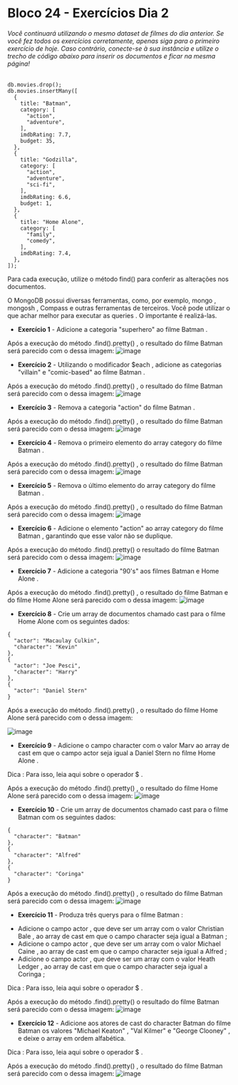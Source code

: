 # Bloco 24 - Exercícios Dia 2

###### Você continuará utilizando o mesmo dataset de filmes do dia anterior. Se você fez todos os exercícios corretamente, apenas siga para o primeiro exercício de hoje. Caso contrário, conecte-se à sua instância e utilize o trecho de código abaixo para inserir os documentos e ficar na mesma página!

```
db.movies.drop();
db.movies.insertMany([
  {
    title: "Batman",
    category: [
      "action",
      "adventure",
    ],
    imdbRating: 7.7,
    budget: 35,
  },
  {
    title: "Godzilla",
    category: [
      "action",
      "adventure",
      "sci-fi",
    ],
    imdbRating: 6.6,
    budget: 1,
  },
  {
    title: "Home Alone",
    category: [
      "family",
      "comedy",
    ],
    imdbRating: 7.4,
  },
]);
```

Para cada execução, utilize o método find() para conferir as alterações nos documentos.

O MongoDB possui diversas ferramentas, como, por exemplo, mongo , mongosh , Compass e outras ferramentas de terceiros. Você pode utilizar o que achar melhor para executar as queries . O importante é realizá-las.

- **Exercício 1** - Adicione a categoria "superhero" ao filme Batman .

Após a execução do método .find().pretty() , o resultado do filme Batman será parecido com o dessa imagem:
![image](https://user-images.githubusercontent.com/80549950/133343809-39d9c1ec-5f79-4fd8-b0fb-4d6772ccd718.png)


- **Exercício 2** - Utilizando o modificador $each , adicione as categorias "villain" e "comic-based" ao filme Batman .

Após a execução do método .find().pretty() , o resultado do filme Batman será parecido com o dessa imagem:
![image](https://user-images.githubusercontent.com/80549950/133343829-38b57b5c-93f5-4648-a701-2f878d972063.png)


- **Exercício 3** - Remova a categoria "action" do filme Batman .

Após a execução do método .find().pretty() , o resultado do filme Batman será parecido com o dessa imagem:
![image](https://user-images.githubusercontent.com/80549950/133343836-dc090c35-bb15-4f20-a485-57c2f9543f12.png)


- **Exercício 4** - Remova o primeiro elemento do array category do filme Batman .

Após a execução do método .find().pretty() , o resultado do filme Batman será parecido com o dessa imagem:
![image](https://user-images.githubusercontent.com/80549950/133343844-9095cbb3-8aa7-4ec2-99eb-3213de4a2066.png)


- **Exercício 5** - Remova o último elemento do array category do filme Batman .

Após a execução do método .find().pretty() , o resultado do filme Batman será parecido com o dessa imagem:
![image](https://user-images.githubusercontent.com/80549950/133343851-4eaafc77-c3dc-4e3e-85a5-18e38540af0f.png)


- **Exercício 6** - Adicione o elemento "action" ao array category do filme Batman , garantindo que esse valor não se duplique.

Após a execução do método .find().pretty() o resultado do filme Batman será parecido com o dessa imagem:
![image](https://user-images.githubusercontent.com/80549950/133343866-66b057dd-6c0b-4928-8d4c-643ff4beab09.png)


- **Exercício 7** - Adicione a categoria "90's" aos filmes Batman e Home Alone .

Após a execução do método .find().pretty() , o resultado do filme Batman e do filme Home Alone será parecido com o dessa imagem:
![image](https://user-images.githubusercontent.com/80549950/133343877-6c948dce-c3d0-44d2-8924-ea4b1fa34cea.png)


- **Exercício 8** - Crie um array de documentos chamado cast para o filme Home Alone com os seguintes dados:

```
{
  "actor": "Macaulay Culkin",
  "character": "Kevin"
},
{
  "actor": "Joe Pesci",
  "character": "Harry"
},
{
  "actor": "Daniel Stern"
}
```

Após a execução do método .find().pretty() , o resultado do filme Home Alone será parecido com o dessa imagem:

![image](https://user-images.githubusercontent.com/80549950/133343887-0be4c2e5-0a6d-4330-b8f0-9579b66eec62.png)


- **Exercício 9** - Adicione o campo character com o valor Marv ao array de cast em que o campo actor seja igual a Daniel Stern no filme Home Alone .

Dica : Para isso, leia aqui sobre o operador $ .

Após a execução do método .find().pretty() , o resultado do filme Home Alone será parecido com o dessa imagem:
![image](https://user-images.githubusercontent.com/80549950/133343901-a847027d-f6f2-41c2-91f8-d8feb68a05d4.png)


- **Exercício 10** - Crie um array de documentos chamado cast para o filme Batman com os seguintes dados:

```
{
  "character": "Batman"
},
{
  "character": "Alfred"
},
{
  "character": "Coringa"
}
```

Após a execução do método .find().pretty() , o resultado do filme Batman será parecido com o dessa imagem:
![image](https://user-images.githubusercontent.com/80549950/133343913-62711fcd-34ec-4266-b05e-11a983748c76.png)


- **Exercício 11** - Produza três querys para o filme Batman :

* Adicione o campo actor , que deve ser um array com o valor Christian Bale , ao array de cast em que o campo character seja igual a Batman ;
* Adicione o campo actor , que deve ser um array com o valor Michael Caine , ao array de cast em que o campo character seja igual a Alfred ;
* Adicione o campo actor , que deve ser um array com o valor Heath Ledger , ao array de cast em que o campo character seja igual a Coringa ;

Dica : Para isso, leia aqui sobre o operador $ .

Após a execução do método .find().pretty() o resultado do filme Batman será parecido com o dessa imagem:
![image](https://user-images.githubusercontent.com/80549950/133343929-0bf0db99-282f-4a88-ae4f-d387e5ee93b2.png)


- **Exercício 12** - Adicione aos atores de cast do character Batman do filme Batman os valores "Michael Keaton" , "Val Kilmer" e "George Clooney" , e deixe o array em ordem alfabética.

Dica : Para isso, leia aqui sobre o operador $ .

Após a execução do método .find().pretty() , o resultado do filme Batman será parecido com o dessa imagem:
![image](https://user-images.githubusercontent.com/80549950/133343939-1dbb6dcc-8299-4b91-8820-833ca66133d0.png)


